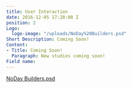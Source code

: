 ```yaml
---
title: User Interaction
date: 2016-12-05 17:28:00 Z
position: 2
Logo:
  logo-image: "/uploads/NoDay%20Builders.psd"
Short Description: Coming Soon!
Content:
- Title: Coming Soon!
  Paragraph: New studies coming soon!
Field name: 
---
```


[NoDay Builders.psd](/uploads/NoDay%20Builders.psd)